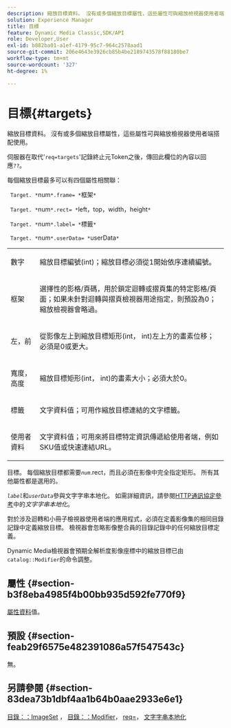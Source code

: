 ```yaml
---
description: 縮放目標資料。 沒有或多個縮放目標屬性，這些屬性可與縮放檢視器使用者端搭配使用。
solution: Experience Manager
title: 目標
feature: Dynamic Media Classic,SDK/API
role: Developer,User
exl-id: b882ba01-a1ef-4179-95c7-964c2578aad1
source-git-commit: 206e4643e3926cb85b4be2189743578f88180be7
workflow-type: tm+mt
source-wordcount: '327'
ht-degree: 1%

---
```


# 目標{#targets}

縮放目標資料。 沒有或多個縮放目標屬性，這些屬性可與縮放檢視器使用者端搭配使用。

伺服器在取代&#39;`req=targets`&#39;記錄終止元Token之後，傳回此欄位的內容以回應`??`。

每個縮放目標最多可以有四個屬性相關聯：

` Target. *`num`*.frame= *`框架`*`

` Target. *`num`*.rect= *`left，top，width，height`*`

` Target. *`num`*.label= *`標籤`*`

` Target. *`num`*.userData= *`userData`*`

<table id="simpletable_4C20157A7A444DEB9959B335CAFBAEC8"> 
 <tr class="strow"> 
  <td class="stentry"> <p> <span class="codeph"> <span class="varname">數字</span> </span> </p> </td> 
  <td class="stentry"> <p>縮放目標編號(int)；縮放目標必須從1開始依序連續編號。 </p> </td> 
 </tr> 
 <tr class="strow"> 
  <td class="stentry"> <p> <span class="codeph"> <span class="varname">框架</span> </span> </p> </td> 
  <td class="stentry"> <p>選擇性的影格/頁碼，用於鎖定迴轉或摺頁集的特定影格/頁面；如果未針對迴轉與摺頁檢視器用途指定，則預設為0；縮放檢視器會略過。 </p> </td> 
 </tr> 
 <tr class="strow"> 
  <td class="stentry"> <p> <span class="codeph">左<span class="varname">，前</span> </span> </p> </td> 
  <td class="stentry"> <p>從影像左上到縮放目標矩形(int， int)左上方的畫素位移；必須是0或更大。 </p> </td> 
 </tr> 
 <tr class="strow"> 
  <td class="stentry"> <p> <span class="codeph"> <span class="varname">寬度，高度</span> </span> </p> </td> 
  <td class="stentry"> <p>縮放目標矩形(int， int)的畫素大小；必須大於0。 </p> </td> 
 </tr> 
 <tr class="strow"> 
  <td class="stentry"> <p> <span class="codeph"> <span class="varname">標籤</span> </span> </p> </td> 
  <td class="stentry"> <p>文字資料值；可用作縮放目標連結的文字標籤。 </p> </td> 
 </tr> 
 <tr class="strow"> 
  <td class="stentry"> <p> <span class="codeph"> <span class="varname">使用者資料</span> </span> </p> </td> 
  <td class="stentry"> <p>文字資料值；可用來將目標特定資訊傳遞給使用者端，例如SKU值或快速連結URL。 </p> </td> 
 </tr> 
</table>

目標。 每個縮放目標都需要&#x200B;*`num`*.rect，而且必須在影像中完全指定矩形。 所有其他屬性都是選用的。

*`label`*&#x200B;和&#x200B;*`userData`*&#x200B;參與文字字串本地化。 如需詳細資訊，請參閱[HTTP通訊協定參考](/help/aem-is-ir-api/is-api/http-ref/image-serving-api-ref/c-http-protocol-reference/c-syntax-and-features/r-text-string-localization.md)中的&#x200B;*文字字串本地化*。

對於涉及迴轉和小冊子檢視器使用者端的應用程式，必須在定義影像集的相同目錄記錄中定義縮放目標。 檢視器會忽略影像整合員的目錄記錄中的任何縮放目標定義。

Dynamic Media檢視器會預期全解析度影像座標中的縮放目標已由`catalog::Modifier`的命令調整。

## 屬性 {#section-b3f8eba4985f4b00bb935d592fe770f9}

[屬性資料](/help/aem-is-ir-api/is-api/image-catalog/image-serving-api-ref/c-image-catalog-reference/c-overview/c-common-data-types/r-property-data.md)值。

## 預設 {#section-feab29f6575e482391086a57f547543c}

無。

## 另請參閱 {#section-83dea73b1dbf4aa1b64b0aae2933e6e1}

[目錄：：ImageSet](../../../../../../is-api/image-catalog/image-serving-api-ref/c-image-catalog-reference/c-image-svg-data-reference/c-image-data-reference/r-imageset-cat.md#reference-4764d347afd64afdaede9a74c7565256) ， [目錄：：Modifier](../../../../../../is-api/image-catalog/image-serving-api-ref/c-image-catalog-reference/c-image-svg-data-reference/c-image-data-reference/r-modifier-cat.md#reference-d2c6884b3a2248fab81a112d27969834)， [req=](/help/aem-is-ir-api/is-api/http-ref/image-serving-api-ref/c-http-protocol-reference/c-command-reference/r-req/r-req.md)， [文字字串本地化](/help/aem-is-ir-api/is-api/http-ref/image-serving-api-ref/c-http-protocol-reference/c-syntax-and-features/r-text-string-localization.md)
